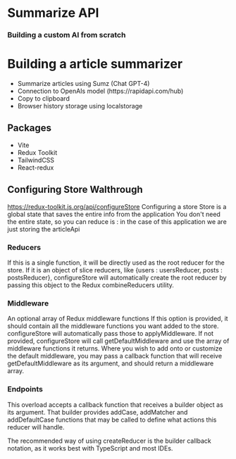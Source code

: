 # Summarize API
### Building a custom AI from scratch

# Building a article summarizer
<ul>
<li>Summarize articles using Sumz (Chat GPT-4)</li>
<li>Connection to OpenAIs model (https://rapidapi.com/hub)</li>
<li>Copy to clipboard</li>
<li>Browser history storage using localstorage</li>
</ul>

## Packages
<ul>
<li>Vite</li>
<li>Redux Toolkit</li>
<li>TailwindCSS</li>
<li>React-redux</li>
</ul>

## Configuring Store Walthrough
https://redux-toolkit.js.org/api/configureStore
Configuring a store
Store is a global state that saves the entire info from the application
You don't need the entire state, so you can reduce is : in the case of this application we are just storing the articleApi

### Reducers
If this is a single function, it will be directly used as the root reducer for the store.
If it is an object of slice reducers, like {users : usersReducer, posts : postsReducer}, configureStore will automatically create the root reducer by passing this object to the Redux combineReducers utility.

### Middleware
An optional array of Redux middleware functions
If this option is provided, it should contain all the middleware functions you want added to the store. configureStore will automatically pass those to applyMiddleware.
If not provided, configureStore will call getDefaultMiddleware and use the array of middleware functions it returns.
Where you wish to add onto or customize the default middleware, you may pass a callback function that will receive getDefaultMiddleware as its argument, and should return a middleware array.

### Endpoints
This overload accepts a callback function that receives a builder object as its argument. That builder provides addCase, addMatcher and addDefaultCase functions that may be called to define what actions this reducer will handle.

The recommended way of using createReducer is the builder callback notation, as it works best with TypeScript and most IDEs.


